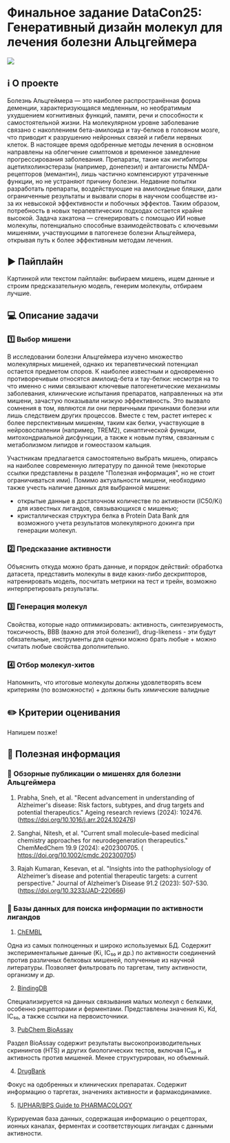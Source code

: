 # **Финальное задание DataCon25**: Генеративный дизайн молекул для лечения болезни Альцгеймера

![](https://www.alzint.org/u/Neurons-stock-image.png)

## ℹ️ О проекте

Болезнь Альцгеймера — это наиболее распространённая форма деменции, характеризующаяся медленным, но необратимым ухудшением когнитивных функций, памяти, речи и способности к самостоятельной жизни. На молекулярном уровне заболевание связано с накоплением бета-амилоида и тау-белков в головном мозге, что приводит к разрушению нейронных связей и гибели нервных клеток. В настоящее время одобренные методы лечения в основном направлены на облегчение симптомов и временное замедление прогрессирования заболевания. Препараты, такие как ингибиторы ацетилхолинэстеразы (например, донепезил) и антагонисты NMDA-рецепторов (мемантин), лишь частично компенсируют утраченные функции, но не устраняют причину болезни. Недавние попытки разработать препараты, воздействующие на амилоидные бляшки, дали ограниченные результаты и вызвали споры в научном сообществе из-за их невысокой эффективности и побочных эффектов. Таким образом, потребность в новых терапевтических подходах остается крайне высокой. Задача хакатона — сгенерировать с помощью ИИ новые молекулы, потенциально способные взаимодействовать с ключевыми мишенями, участвующими в патогенезе болезни Альцгеймера, открывая путь к более эффективным методам лечения.

## ▶️ Пайплайн

Картинкой или текстом пайплайн: выбираем мишень, ищем данные и строим предсказательную модель, генерим молекулы, отбираем лучшие.

## 💻 Описание задачи

### 1️⃣ Выбор мишени

В исследовании болезни Альцгеймера изучено множество молекулярных мишеней, однако их терапевтический потенциал остается предметом споров. К наиболее известным и одновременно противоречивым относятся амилоид-бета и тау-белки: несмотря на то что именно с ними связывают ключевые патогенетические механизмы заболевания, клинические испытания препаратов, направленных на эти мишени, зачастую показывали низкую эффективность. Это вызвало сомнения в том, являются ли они первичными причинами болезни или лишь следствием других процессов. Вместе с тем, растет интерес к более перспективным мишеням, таким как белки, участвующие в нейровоспалении (например, TREM2), синаптической функции, митохондриальной дисфункции, а также к новым путям, связанным с метаболизмом липидов и гомеостазом кальция.

Участникам предлагается самостоятельно выбрать мишень, опираясь на наиболее современную литературу по данной теме (некоторые ссылки представлены в разделе "Полезная информация", но не стоит ограничиваться ими). Помимо актуальности мишени, необходимо также учесть наличие данных для выбранной мишени:
- открытые данные в достаточном количестве по активности (IC50/Ki) для известных лигандов, связывающихся с мишенью;
- кристаллическая структура белка в Protein Data Bank для возможного учета результатов молекулярного докинга при генерации молекул.

### 2️⃣ Предсказание активности

Объяснить откуда можно брать данные, и порядок действий: обработка датасета, представить молекулы в виде каких-либо дескрипторов, натренировать модель, посчитать метрики на тест и трейн, возможно интерпретировать результаты.

### 3️⃣ Генерация молекул

Свойства, которые надо оптимизировать: активность, синтезируемость, токсичность, BBB (важно для этой болезни!), drug-likeness - эти будут обязательные, инструменты для оценки можно брать любые + можно считать любые свойства дополнительно. 

### 4️⃣ Отбор молекул-хитов

Напомнить, что итоговые молекулы должны удовлетворять всем критериям (по возможности) + должны быть химические валидные

## ✏️ Критерии оценивания

Напишем позже!

## 📖 Полезная информация

### 📌 Обзорные публикации о мишенях для болезни Альцгеймера

1. Prabha, Sneh, et al. "Recent advancement in understanding of Alzheimer's disease: Risk factors, subtypes, and drug targets and potential therapeutics." Ageing research reviews (2024): 102476. (https://doi.org/10.1016/j.arr.2024.102476)

2. Sanghai, Nitesh, et al. "Current small molecule–based medicinal chemistry approaches for neurodegeneration therapeutics." ChemMedChem 19.9 (2024): e202300705. ( https://doi.org/10.1002/cmdc.202300705)

3. Rajah Kumaran, Kesevan, et al. "Insights into the pathophysiology of Alzheimer’s disease and potential therapeutic targets: a current perspective." Journal of Alzheimer’s Disease 91.2 (2023): 507-530. (https://doi.org/10.3233/JAD-220666)

### 📌 Базы данных для поиска информации по активности лигандов

1. [ChEMBL](https://www.ebi.ac.uk/chembl/)

Одна из самых полноценных и широко используемых БД. Содержит экспериментальные данные (Ki, IC₅₀ и др.) по активности соединений против различных белковых мишеней, полученные из научной литературы. Позволяет фильтровать по таргетам, типу активности, организму и др.

2. [BindingDB](https://www.bindingdb.org/)

Специализируется на данных связывания малых молекул с белками, особенно рецепторами и ферментами. Представлены значения Ki, Kd, IC₅₀, а также ссылки на первоисточники.

3. [PubChem BioAssay](https://pubchem.ncbi.nlm.nih.gov/)

Раздел BioAssay содержит результаты высокопроизводительных скринингов (HTS) и других биологических тестов, включая IC₅₀ и активность против мишеней. Менее структурирован, но объемный.

4. [DrugBank](https://go.drugbank.com/)

Фокус на одобренных и клинических препаратах. Содержит информацию о таргетах, значениях активности и фармакодинамике.

5. [IUPHAR/BPS Guide to PHARMACOLOGY](https://www.guidetopharmacology.org/)

Курируемая база данных, содержащая информацию о рецепторах, ионных каналах, ферментах и соответствующих лигандах с данными активности.


